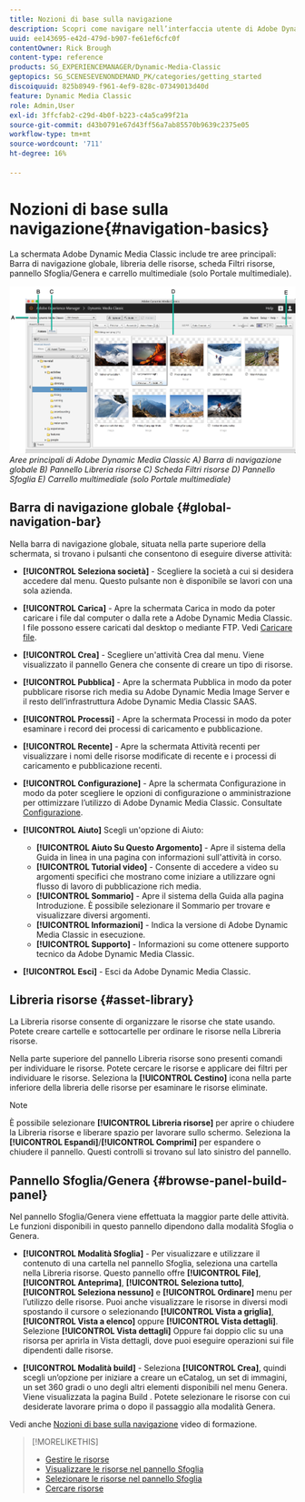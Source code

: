 ```yaml
---
title: Nozioni di base sulla navigazione
description: Scopri come navigare nell’interfaccia utente di Adobe Dynamic Media Classic.
uuid: ee143695-e42d-479d-b907-fe61ef6cfc0f
contentOwner: Rick Brough
content-type: reference
products: SG_EXPERIENCEMANAGER/Dynamic-Media-Classic
geptopics: SG_SCENESEVENONDEMAND_PK/categories/getting_started
discoiquuid: 825b8949-f961-4ef9-828c-07349013d40d
feature: Dynamic Media Classic
role: Admin,User
exl-id: 3ffcfab2-c29d-4b0f-b223-c4a5ca99f21a
source-git-commit: d43b0791e67d43ff56a7ab85570b9639c2375e05
workflow-type: tm+mt
source-wordcount: '711'
ht-degree: 16%

---
```


# Nozioni di base sulla navigazione{#navigation-basics}

La schermata Adobe Dynamic Media Classic include tre aree principali: Barra di navigazione globale, libreria delle risorse, scheda Filtri risorse, pannello Sfoglia/Genera e carrello multimediale (solo Portale multimediale).

![Nozioni di base sulla navigazione](/help/assets/gs_navigation_basics_popup_popup.png)
*Aree principali di Adobe Dynamic Media Classic*
*A) Barra di navigazione globale B) Pannello Libreria risorse C) Scheda Filtri risorse D) Pannello Sfoglia E) Carrello multimediale (solo Portale multimediale)*

## Barra di navigazione globale {#global-navigation-bar}

Nella barra di navigazione globale, situata nella parte superiore della schermata, si trovano i pulsanti che consentono di eseguire diverse attività:

* **[!UICONTROL Seleziona società]** - Scegliere la società a cui si desidera accedere dal menu. Questo pulsante non è disponibile se lavori con una sola azienda.

* **[!UICONTROL Carica]** - Apre la schermata Carica in modo da poter caricare i file dal computer o dalla rete a Adobe Dynamic Media Classic. I file possono essere caricati dal desktop o mediante FTP. Vedi [Caricare file](/help/uploading-files.md).

* **[!UICONTROL Crea]** - Scegliere un&#39;attività Crea dal menu. Viene visualizzato il pannello Genera che consente di creare un tipo di risorse.

* **[!UICONTROL Pubblica]** - Apre la schermata Pubblica in modo da poter pubblicare risorse rich media su Adobe Dynamic Media Image Server e il resto dell’infrastruttura Adobe Dynamic Media Classic SAAS.

* **[!UICONTROL Processi]** - Apre la schermata Processi in modo da poter esaminare i record dei processi di caricamento e pubblicazione.

* **[!UICONTROL Recente]** - Apre la schermata Attività recenti per visualizzare i nomi delle risorse modificate di recente e i processi di caricamento e pubblicazione recenti.

* **[!UICONTROL Configurazione]** - Apre la schermata Configurazione in modo da poter scegliere le opzioni di configurazione o amministrazione per ottimizzare l’utilizzo di Adobe Dynamic Media Classic. Consultate [Configurazione](/help/setup-basics.md).

* **[!UICONTROL Aiuto]** Scegli un&#39;opzione di Aiuto:

   * **[!UICONTROL Aiuto Su Questo Argomento]** - Apre il sistema della Guida in linea in una pagina con informazioni sull&#39;attività in corso.
   * **[!UICONTROL Tutorial video]** - Consente di accedere a video su argomenti specifici che mostrano come iniziare a utilizzare ogni flusso di lavoro di pubblicazione rich media.
   * **[!UICONTROL Sommario]** - Apre il sistema della Guida alla pagina Introduzione. È possibile selezionare il Sommario per trovare e visualizzare diversi argomenti.
   * **[!UICONTROL Informazioni]** - Indica la versione di Adobe Dynamic Media Classic in esecuzione.
   * **[!UICONTROL Supporto]** - Informazioni su come ottenere supporto tecnico da Adobe Dynamic Media Classic.

* **[!UICONTROL Esci]** - Esci da Adobe Dynamic Media Classic.

## Libreria risorse {#asset-library}

La Libreria risorse consente di organizzare le risorse che state usando. Potete creare cartelle e sottocartelle per ordinare le risorse nella Libreria risorse.

Nella parte superiore del pannello Libreria risorse sono presenti comandi per individuare le risorse. Potete cercare le risorse e applicare dei filtri per individuare le risorse. Seleziona la **[!UICONTROL Cestino]** icona nella parte inferiore della libreria delle risorse per esaminare le risorse eliminate.

>[!NOTE]
>
>È possibile selezionare **[!UICONTROL Libreria risorse]** per aprire o chiudere la Libreria risorse e liberare spazio per lavorare sullo schermo. Seleziona la **[!UICONTROL Espandi]**/**[!UICONTROL Comprimi]** per espandere o chiudere il pannello. Questi controlli si trovano sul lato sinistro del pannello.

## Pannello Sfoglia/Genera {#browse-panel-build-panel}

Nel pannello Sfoglia/Genera viene effettuata la maggior parte delle attività. Le funzioni disponibili in questo pannello dipendono dalla modalità Sfoglia o Genera.

* **[!UICONTROL Modalità Sfoglia]** - Per visualizzare e utilizzare il contenuto di una cartella nel pannello Sfoglia, seleziona una cartella nella Libreria risorse. Questo pannello offre **[!UICONTROL File]**, **[!UICONTROL Anteprima]**, **[!UICONTROL Seleziona tutto]**, **[!UICONTROL Seleziona nessuno]** e **[!UICONTROL Ordinare]** menu per l’utilizzo delle risorse. Puoi anche visualizzare le risorse in diversi modi spostando il cursore o selezionando **[!UICONTROL Vista a griglia]**, **[!UICONTROL Vista a elenco]** oppure **[!UICONTROL Vista dettagli]**. Selezione **[!UICONTROL Vista dettagli]** Oppure fai doppio clic su una risorsa per aprirla in Vista dettagli, dove puoi eseguire operazioni sui file dipendenti dalle risorse.

* **[!UICONTROL Modalità build]** - Seleziona **[!UICONTROL Crea]**, quindi scegli un’opzione per iniziare a creare un eCatalog, un set di immagini, un set 360 gradi o uno degli altri elementi disponibili nel menu Genera. Viene visualizzata la pagina Build . Potete selezionare le risorse con cui desiderate lavorare prima o dopo il passaggio alla modalità Genera.

Vedi anche [Nozioni di base sulla navigazione](https://s7d5.scene7.com/s7viewers/html5/VideoViewer.html?videoserverurl=https://s7d5.scene7.com/is/content/&amp;emailurl=https://s7d5.scene7.com/s7/emailFriend&amp;serverUrl=https://s7d5.scene7.com/is/image/&amp;config=Scene7SharedAssets/Universal_HTML5_Video&amp;contenturl=https://s7d5.scene7.com/skins/&amp;asset=S7tutorials/571_Navigation%20Basics_converted%20renamed_Getting%20Started-AVS) video di formazione.

>[!MORELIKETHIS]
>
>* [Gestire le risorse](about-managing-assets.md)
>* [Visualizzare le risorse nel pannello Sfoglia](viewing-assets-browse-panel.md#viewing_assets_in_the_browse_panel)
>* [Selezionare le risorse nel pannello Sfoglia](selecting-assets-browse-panel.md#selecting_assets_in_the_browse_panel)
>* [Cercare risorse](searching-assets.md#searching_assets)

